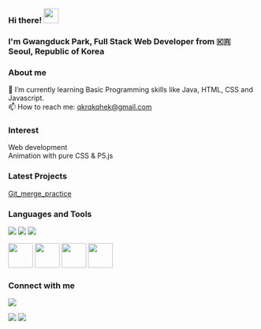### Hi there! <img src="https://raw.githubusercontent.com/MartinHeinz/MartinHeinz/master/wave.gif" width="30px">
### I'm Gwangduck Park, Full Stack Web Developer from :kr: Seoul, Republic of Korea 

### About me

:pencil: I’m currently learning Basic Programming skills like Java, HTML, CSS and Javascript.<br/>
📫 How to reach me: qkrqkqhek@gmail.com <br/>

### Interest

Web development <br/>
Animation with pure CSS & P5.js <br/>

### Latest Projects
[Git_merge_practice](https://github.com/PARKGWANGDUCK/merge_3.2_before_fast_forward)

### Languages and Tools

<p>
<img src="https://img.shields.io/badge/HTML5-E34F26?&style=flat-square&logo=html5&logoColor=white"/> 
<img src="https://img.shields.io/badge/CSS3-1572B6?style=flat-square&logo=css3&logoColor=white" /> 
<img src="https://img.shields.io/badge/JavaScript-323330?style=flat-square&logo=javascript&logoColor=F7DF1E" />
</p>

<p>
<img src="https://cdn.jsdelivr.net/gh/devicons/devicon/icons/html5/html5-original-wordmark.svg" width="50" height="50"/>
<img src="https://cdn.jsdelivr.net/gh/devicons/devicon/icons/css3/css3-original-wordmark.svg" width="50" height="50"/>
<img src="https://cdn.jsdelivr.net/gh/devicons/devicon/icons/javascript/javascript-original.svg" width="50" height="50"/>
<img src="https://cdn.jsdelivr.net/gh/devicons/devicon/icons/java/java-original-wordmark.svg" width="50" height="50"/>
</p>

### Connect with me

<p>
<a href="www.google.com"><img src="https://img.shields.io/badge/Gmail-D14836?style=for-the-badge&logo=google&logoColor=white"/></a>
</p>

<!-- status bar -->
  <img src="https://github-readme-stats.vercel.app/api?username=PARKGWANGDUCK&layout=compact&show_icons=true&theme=vue&hide_border=true" />
  <img src="https://github-readme-stats.vercel.app/api/top-langs/?username=PARKGWANGDUCK&layout=compact&theme=vue&hide_border=true" />
